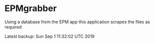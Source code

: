 # EPMgrabber
Using a database from the EPM app this application scrapes the files as required


Latest backup: Sun Sep 1 11:32:02 UTC 2019
